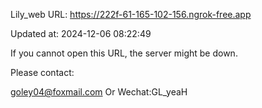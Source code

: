 Lily_web URL: https://222f-61-165-102-156.ngrok-free.app

Updated at: 2024-12-06 08:22:49

If you cannot open this URL, the server might be down.

Please contact: 

goley04@foxmail.com Or Wechat:GL_yeaH